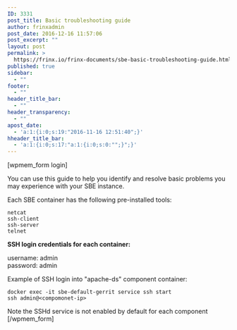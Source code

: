 ```yaml
---
ID: 3331
post_title: Basic troubleshooting guide
author: frinxadmin
post_date: 2016-12-16 11:57:06
post_excerpt: ""
layout: post
permalink: >
  https://frinx.io/frinx-documents/sbe-basic-troubleshooting-guide.html
published: true
sidebar:
  - ""
footer:
  - ""
header_title_bar:
  - ""
header_transparency:
  - ""
apost_date:
  - 'a:1:{i:0;s:19:"2016-11-16 12:51:40";}'
hheader_title_bar:
  - 'a:1:{i:0;s:17:"a:1:{i:0;s:0:"";}";}'
---
```

[wpmem_form login]

You can use this guide to help you identify and resolve basic problems you may experience with your SBE instance.

Each SBE container has the following pre-installed tools:

    netcat  
    ssh-client  
    ssh-server  
    telnet  
    

**SSH login credentials for each container:**

username: admin  
password: admin

Example of SSH login into "apache-ds" component container:

    docker exec -it sbe-default-gerrit service ssh start
    ssh admin@<compomonet-ip>
    

Note the SSHd service is not enabled by default for each component [/wpmem_form]